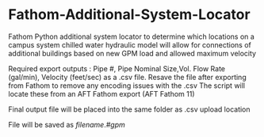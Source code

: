 # Fathom-Additional-System-Locator
Fathom Python additional system locator to determine which locations on a campus system chilled water hydraulic model will allow for connections of additional buildings based on new GPM load and allowed maximum velocity 


Required export outputs : Pipe #, Pipe Nominal Size,Vol. Flow Rate (gal/min), Velocity (feet/sec) as a .csv file. Resave the file after exporting from Fathom to remove any encoding issues with the .csv
The script will locate these from an AFT Fathom export (AFT Fathom 11)

Final output file will be placed into the same folder as .csv upload location

File will be saved as *filename*.*#gpm*
